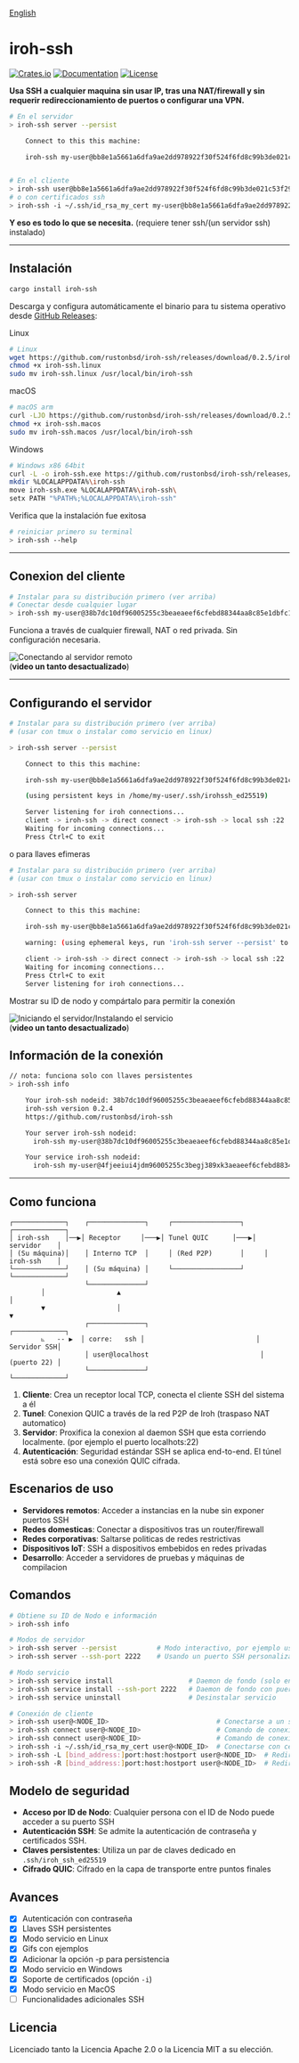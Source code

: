 [English](README.md)
# iroh-ssh

[![Crates.io](https://img.shields.io/crates/v/iroh-ssh.svg)](https://crates.io/crates/iroh-ssh)
[![Documentation](https://docs.rs/iroh-ssh/badge.svg)](https://docs.rs/iroh-ssh)
[![License](https://img.shields.io/badge/license-MIT%2FApache--2.0-blue.svg)](LICENSE)

**Usa SSH a cualquier maquina sin usar IP, tras una NAT/firewall y sin requerir redireccionamiento de puertos o configurar una VPN.**

```bash
# En el servidor
> iroh-ssh server --persist

    Connect to this this machine:

    iroh-ssh my-user@bb8e1a5661a6dfa9ae2dd978922f30f524f6fd8c99b3de021c53f292aae74330


# En el cliente
> iroh-ssh user@bb8e1a5661a6dfa9ae2dd978922f30f524f6fd8c99b3de021c53f292aae74330
# o con certificados ssh
> iroh-ssh -i ~/.ssh/id_rsa_my_cert my-user@bb8e1a5661a6dfa9ae2dd978922f30f524f6fd8c99b3de021c53f292aae74330
```

**Y eso es todo lo que se necesita.** (requiere tener ssh/(un servidor ssh) instalado)

---

## Instalación

```bash
cargo install iroh-ssh
```

Descarga y configura automáticamente el binario para tu sistema operativo desde [GitHub Releases](https://github.com/rustonbsd/iroh-ssh/releases):

Linux
```bash
# Linux
wget https://github.com/rustonbsd/iroh-ssh/releases/download/0.2.5/iroh-ssh.linux
chmod +x iroh-ssh.linux
sudo mv iroh-ssh.linux /usr/local/bin/iroh-ssh
```

macOS
```bash
# macOS arm
curl -LJO https://github.com/rustonbsd/iroh-ssh/releases/download/0.2.5/iroh-ssh.macos
chmod +x iroh-ssh.macos
sudo mv iroh-ssh.macos /usr/local/bin/iroh-ssh
```

Windows
```bash
# Windows x86 64bit
curl -L -o iroh-ssh.exe https://github.com/rustonbsd/iroh-ssh/releases/download/0.2.5/iroh-ssh.exe
mkdir %LOCALAPPDATA%\iroh-ssh
move iroh-ssh.exe %LOCALAPPDATA%\iroh-ssh\
setx PATH "%PATH%;%LOCALAPPDATA%\iroh-ssh"
```

Verifica que la instalación fue exitosa
```bash
# reiniciar primero su terminal
> iroh-ssh --help
```

---

## Conexion del cliente

```bash
# Instalar para su distribución primero (ver arriba)
# Conectar desde cualquier lugar
> iroh-ssh my-user@38b7dc10df96005255c3beaeaeef6cfebd88344aa8c85e1dbfc1ad5e50f372ac
```

Funciona a través de cualquier firewall, NAT o red privada. Sin configuración necesaria.

![Conectando al servidor remoto](/media/t-rec_connect.gif)
<br>
(**video un tanto desactualizado**)


---

## Configurando el servidor

```bash
# Instalar para su distribución primero (ver arriba)
# (usar con tmux o instalar como servicio en linux)

> iroh-ssh server --persist

    Connect to this this machine:

    iroh-ssh my-user@bb8e1a5661a6dfa9ae2dd978922f30f524f6fd8c99b3de021c53f292aae74330

    (using persistent keys in /home/my-user/.ssh/irohssh_ed25519)

    Server listening for iroh connections...
    client -> iroh-ssh -> direct connect -> iroh-ssh -> local ssh :22
    Waiting for incoming connections...
    Press Ctrl+C to exit

```

o para llaves efimeras

```bash
# Instalar para su distribución primero (ver arriba)
# (usar con tmux o instalar como servicio en linux)

> iroh-ssh server

    Connect to this this machine:

    iroh-ssh my-user@bb8e1a5661a6dfa9ae2dd978922f30f524f6fd8c99b3de021c53f292aae74330

    warning: (using ephemeral keys, run 'iroh-ssh server --persist' to create persistent keys)

    client -> iroh-ssh -> direct connect -> iroh-ssh -> local ssh :22
    Waiting for incoming connections...
    Press Ctrl+C to exit
    Server listening for iroh connections...

```

Mostrar su ID de nodo y compártalo para permitir la conexión

![Iniciando el servidor/Instalando el servicio](/media/t-rec_server_service.gif)
<br>
(**video un tanto desactualizado**)

## Información de la conexión
```bash
// nota: funciona solo con llaves persistentes
> iroh-ssh info

    Your iroh-ssh nodeid: 38b7dc10df96005255c3beaeaeef6cfebd88344aa8c85e1dbfc1ad5e50f372ac
    iroh-ssh version 0.2.4
    https://github.com/rustonbsd/iroh-ssh

    Your server iroh-ssh nodeid:
      iroh-ssh my-user@38b7dc10df96005255c3beaeaeef6cfebd88344aa8c85e1dbfc1ad5e50f372ac

    Your service iroh-ssh nodeid:
      iroh-ssh my-user@4fjeeiui4jdm96005255c3begj389xk3aeaeef6cfebd88344aa8c85e1dbfc1ad
```

---



## Como funciona

```
┌─────────────┐    ┌──────────────┐     ┌─────────────────┐     ┌─────────────┐
│ iroh-ssh    │──▶│ Receptor     │───▶│ Tunel QUIC      │───▶│ servidor    │
│ (Su máquina)│    │ Interno TCP  │     │ (Red P2P)       │     │ iroh-ssh    │
└─────────────┘    │ (Su máquina) │     └─────────────────┘     └─────────────┘
                   └──────────────┘
        │                  ▲                                           │
        ▼                  │                                           ▼
                   ┌──────────────┐                            ┌─────────────┐
        ⦜   -- ▶  │ corre:   ssh │                            │ Servidor SSH│
                   │ user@localhost                            │ (puerto 22) │
                   └──────────────┘                            └─────────────┘
```

1. **Cliente**: Crea un receptor local TCP, conecta el cliente SSH del sistema a él
2. **Tunel**: Conexion QUIC a través de la red P2P de Iroh (traspaso NAT automatico)
3. **Servidor**: Proxifica la conexion al daemon SSH que esta corriendo localmente. (por ejemplo el puerto localhots:22)
4. **Autenticación**: Seguridad estándar SSH se aplica end-to-end. El túnel está sobre eso una conexión QUIC cifrada.

## Escenarios de uso

- **Servidores remotos**: Acceder a instancias en la nube sin exponer puertos SSH
- **Redes domesticas**: Conectar a dispositivos tras un router/firewall
- **Redes corporativas**: Saltarse politicas de redes restrictivas
- **Dispositivos IoT**: SSH a dispositivos embebidos en redes privadas
- **Desarrollo**: Acceder a servidores de pruebas y máquinas de compilacion

## Comandos

```bash
# Obtiene su ID de Nodo e información
> iroh-ssh info

# Modos de servidor
> iroh-ssh server --persist          # Modo interactivo, por ejemplo usar tmux (en el puerto 22 default SSH)
> iroh-ssh server --ssh-port 2222    # Usando un puerto SSH personalizado (con llaves efimeras)

# Modo servicio
> iroh-ssh service install                   # Daemon de fondo (solo en Windows y Linux, puerto 22 default)
> iroh-ssh service install --ssh-port 2222   # Daemon de fondo con puerto SSH personalizado
> iroh-ssh service uninstall                 # Desinstalar servicio

# Conexión de cliente
> iroh-ssh user@<NODE_ID>                           # Conectarse a un servidor remoto
> iroh-ssh connect user@<NODE_ID>                   # Comando de conexión explicito
> iroh-ssh connect user@<NODE_ID>                   # Comando de conexión explicito
> iroh-ssh -i ~/.ssh/id_rsa_my_cert user@<NODE_ID>  # Conectarse con certificado
> iroh-ssh -L [bind_address:]port:host:hostport user@<NODE_ID>  # Redireccionamiento de conexión del cliente (bind_addr:port) al servidor (host:hostport)
> iroh-ssh -R [bind_address:]port:host:hostport user@<NODE_ID>  # Redireccionamiento de conexión del servidor (bind_addr:port) al cliente (host:hostport)

```

## Modelo de seguridad

- **Acceso por ID de Nodo**: Cualquier persona con el ID de Nodo puede acceder a su puerto SSH
- **Autenticación SSH**: Se admite la autenticación de contraseña y certificados SSH.
- **Claves persistentes**: Utiliza un par de claves dedicado en `.ssh/iroh_ssh_ed25519`
- **Cifrado QUIC**: Cifrado en la capa de transporte entre puntos finales

## Avances

- [x] Autenticación con contraseña
- [x] Llaves SSH persistentes
- [x] Modo servicio en Linux
- [x] Gifs con ejemplos
- [x] Adicionar la opción -p para persistencia
- [x] Modo servicio en Windows
- [x] Soporte de certificados (opción `-i`)
- [x] Modo servicio en MacOS
- [ ] Funcionalidades adicionales SSH

## Licencia

Licenciado tanto la Licencia Apache 2.0 o la Licencia MIT a su elección.
